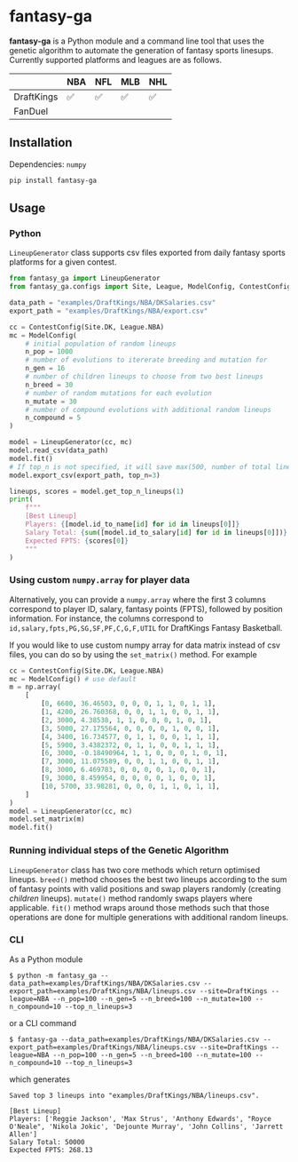 # fantasy-ga
**fantasy-ga** is a Python module and a command line tool that uses the genetic algorithm to automate the generation of fantasy sports linesups. Currently supported platforms and leagues are as follows. 


|   | NBA | NFL  | MLB  | NHL  |
|---|---|---|---|---|
| DraftKings  |  ✅  | ✅  |  ✅  |  ✅  |
| FanDuel |   |   |   |   |

## Installation
Dependencies: `numpy`
```bash
pip install fantasy-ga
```

## Usage

### Python
`LineupGenerator` class supports csv files exported from daily fantasy sports platforms for a given contest.

```python
from fantasy_ga import LineupGenerator
from fantasy_ga.configs import Site, League, ModelConfig, ContestConfig

data_path = "examples/DraftKings/NBA/DKSalaries.csv"
export_path = "examples/DraftKings/NBA/export.csv"

cc = ContestConfig(Site.DK, League.NBA)
mc = ModelConfig(
    # initial population of random lineups
    n_pop = 1000
    # number of evolutions to itererate breeding and mutation for
    n_gen = 16
    # number of children lineups to choose from two best lineups
    n_breed = 30
    # number of random mutations for each evolution
    n_mutate = 30
    # number of compound evolutions with additional random lineups
    n_compound = 5
)

model = LineupGenerator(cc, mc)
model.read_csv(data_path)
model.fit()
# If top_n is not specified, it will save max(500, number of total lineups) lineups sorted by scores
model.export_csv(export_path, top_n=3)

lineups, scores = model.get_top_n_lineups(1)
print(
    f"""
    [Best Lineup]
    Players: {[model.id_to_name[id] for id in lineups[0]]} 
    Salary Total: {sum([model.id_to_salary[id] for id in lineups[0]])}
    Expected FPTS: {scores[0]}
    """
)
```
### Using custom `numpy.array` for player data
Alternatively, you can provide a `numpy.array` where the first 3 columns correspond to player ID, salary, fantasy points (FPTS), followed by position information. For instance, the columns correspond to `id,salary,fpts,PG,SG,SF,PF,C,G,F,UTIL` for DraftKings Fantasy Basketball. 

If you would like to use custom numpy array for data matrix instead of csv files, you can do so by using the `set_matrix()` method. For example

```Python
cc = ContestConfig(Site.DK, League.NBA)
mc = ModelConfig() # use default
m = np.array(
    [
        [0, 6600, 36.46503, 0, 0, 0, 1, 1, 0, 1, 1],
        [1, 4200, 26.760368, 0, 0, 1, 1, 0, 0, 1, 1],
        [2, 3000, 4.38538, 1, 1, 0, 0, 0, 1, 0, 1],
        [3, 5000, 27.175564, 0, 0, 0, 0, 1, 0, 0, 1],
        [4, 3400, 16.734577, 0, 1, 1, 0, 0, 1, 1, 1],
        [5, 5900, 3.4382372, 0, 1, 1, 0, 0, 1, 1, 1],
        [6, 3000, -0.18490964, 1, 1, 0, 0, 0, 1, 0, 1],
        [7, 3000, 11.075589, 0, 0, 1, 1, 0, 0, 1, 1],
        [8, 3000, 6.469783, 0, 0, 0, 0, 1, 0, 0, 1],
        [9, 3000, 8.459954, 0, 0, 0, 0, 1, 0, 0, 1],
        [10, 5700, 33.98281, 0, 0, 0, 1, 1, 0, 1, 1],
    ]
)
model = LineupGenerator(cc, mc)
model.set_matrix(m)
model.fit()
```

### Running individual steps of the Genetic Algorithm
`LineupGenerator` class has two core methods which return optimised lineups. `breed()` method chooses the best two lineups according to the sum of fantasy points with valid positions and swap players randomly (creating _children_ lineups). `mutate()` method randomly swaps players where applicable. `fit()` method wraps around those methods such that those operations are done for multiple generations with additional random lineups.

### CLI

As a Python module
```
$ python -m fantasy_ga --data_path=examples/DraftKings/NBA/DKSalaries.csv --export_path=examples/DraftKings/NBA/lineups.csv --site=DraftKings --league=NBA --n_pop=100 --n_gen=5 --n_breed=100 --n_mutate=100 --n_compound=10 --top_n_lineups=3
```
or a CLI command
```
$ fantasy-ga --data_path=examples/DraftKings/NBA/DKSalaries.csv --export_path=examples/DraftKings/NBA/lineups.csv --site=DraftKings --league=NBA --n_pop=100 --n_gen=5 --n_breed=100 --n_mutate=100 --n_compound=10 --top_n_lineups=3
```
which generates
```
Saved top 3 lineups into "examples/DraftKings/NBA/lineups.csv".

[Best Lineup]
Players: ['Reggie Jackson', 'Max Strus', 'Anthony Edwards', "Royce O'Neale", 'Nikola Jokic', 'Dejounte Murray', 'John Collins', 'Jarrett Allen']
Salary Total: 50000
Expected FPTS: 268.13
```
